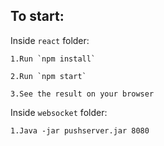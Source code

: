 
##  To start:

Inside `react` folder:

  
    1.Run `npm install`
  
    2.Run `npm start`
  
    3.See the result on your browser
    
    
Inside `websocket` folder:
    
    1.Java -jar pushserver.jar 8080
